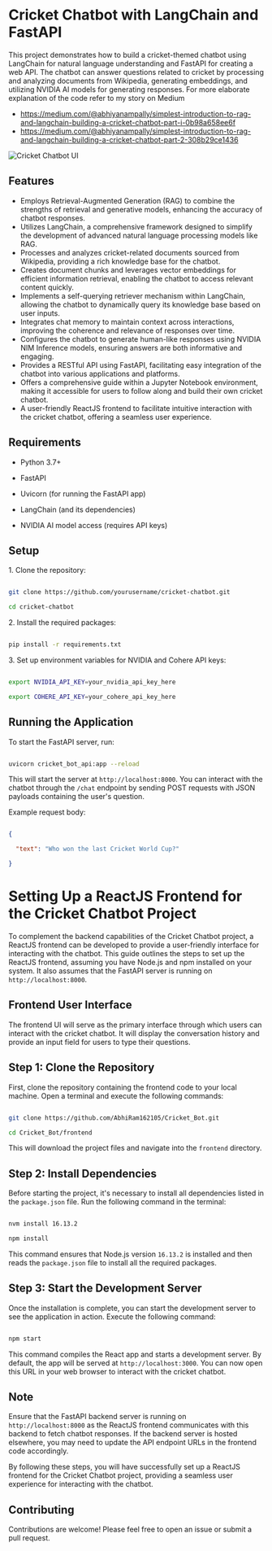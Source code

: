 # Cricket Chatbot with LangChain and FastAPI

This project demonstrates how to build a cricket-themed chatbot using LangChain for natural language understanding and FastAPI for creating a web API. The chatbot can answer questions related to cricket by processing and analyzing documents from Wikipedia, generating embeddings, and utilizing NVIDIA AI models for generating responses. For more elaborate explanation of the code refer to my story on Medium
-  https://medium.com/@abhiyanampally/simplest-introduction-to-rag-and-langchain-building-a-cricket-chatbot-part-i-0b98a658ee6f
-  https://medium.com/@abhiyanampally/simplest-introduction-to-rag-and-langchain-building-a-cricket-chatbot-part-2-308b29ce1436


![Cricket Chatbot UI](https://github.com/user-attachments/assets/1c3b527c-755f-4c36-9730-729ba51dbcc3 "Cricket Chatbot User Interface")




## Features

-   Employs Retrieval-Augmented Generation (RAG) to combine the strengths of retrieval and generative models, enhancing the accuracy of chatbot responses.
-   Utilizes LangChain, a comprehensive framework designed to simplify the development of advanced natural language processing models like RAG.
-   Processes and analyzes cricket-related documents sourced from Wikipedia, providing a rich knowledge base for the chatbot.
-   Creates document chunks and leverages vector embeddings for efficient information retrieval, enabling the chatbot to access relevant content quickly.
-   Implements a self-querying retriever mechanism within LangChain, allowing the chatbot to dynamically query its knowledge base based on user inputs.
-   Integrates chat memory to maintain context across interactions, improving the coherence and relevance of responses over time.
-   Configures the chatbot to generate human-like responses using NVIDIA NIM Inference models, ensuring answers are both informative and engaging.
-   Provides a RESTful API using FastAPI, facilitating easy integration of the chatbot into various applications and platforms.
-   Offers a comprehensive guide within a Jupyter Notebook environment, making it accessible for users to follow along and build their own cricket chatbot.
- A user-friendly ReactJS frontend to facilitate intuitive interaction with the cricket chatbot, offering a seamless user experience.


## Requirements

- Python 3.7+

- FastAPI

- Uvicorn (for running the FastAPI app)

- LangChain (and its dependencies)

- NVIDIA AI model access (requires API keys)

## Setup

1\. Clone the repository:

```bash

git clone https://github.com/yourusername/cricket-chatbot.git

cd cricket-chatbot

```

2\. Install the required packages:

```bash

pip install -r requirements.txt

```

3\. Set up environment variables for NVIDIA and Cohere API keys:

```bash

export NVIDIA_API_KEY=your_nvidia_api_key_here

export COHERE_API_KEY=your_cohere_api_key_here

```

## Running the Application

To start the FastAPI server, run:

```bash

uvicorn cricket_bot_api:app --reload

```

This will start the server at `http://localhost:8000`. You can interact with the chatbot through the `/chat` endpoint by sending POST requests with JSON payloads containing the user's question.

Example request body:

```json

{

  "text": "Who won the last Cricket World Cup?"

}

```

# Setting Up a ReactJS Frontend for the Cricket Chatbot Project

To complement the backend capabilities of the Cricket Chatbot project, a ReactJS frontend can be developed to provide a user-friendly interface for interacting with the chatbot. This guide outlines the steps to set up the ReactJS frontend, assuming you have Node.js and npm installed on your system. It also assumes that the FastAPI server is running on `http://localhost:8000`.

## Frontend User Interface

The frontend UI will serve as the primary interface through which users can interact with the cricket chatbot. It will display the conversation history and provide an input field for users to type their questions.

## Step 1: Clone the Repository

First, clone the repository containing the frontend code to your local machine. Open a terminal and execute the following commands:

```bash

git clone https://github.com/AbhiRam162105/Cricket_Bot.git

cd Cricket_Bot/frontend

```

This will download the project files and navigate into the `frontend` directory.

## Step 2: Install Dependencies

Before starting the project, it's necessary to install all dependencies listed in the `package.json` file. Run the following command in the terminal:

```bash

nvm install 16.13.2

npm install

```

This command ensures that Node.js version `16.13.2` is installed and then reads the `package.json` file to install all the required packages.

## Step 3: Start the Development Server

Once the installation is complete, you can start the development server to see the application in action. Execute the following command:

```bash

npm start

```

This command compiles the React app and starts a development server. By default, the app will be served at `http://localhost:3000`. You can now open this URL in your web browser to interact with the cricket chatbot.

## Note

Ensure that the FastAPI backend server is running on `http://localhost:8000` as the ReactJS frontend communicates with this backend to fetch chatbot responses. If the backend server is hosted elsewhere, you may need to update the API endpoint URLs in the frontend code accordingly.

By following these steps, you will have successfully set up a ReactJS frontend for the Cricket Chatbot project, providing a seamless user experience for interacting with the chatbot.


## Contributing

Contributions are welcome! Please feel free to open an issue or submit a pull request.




